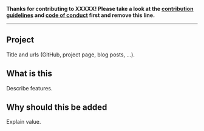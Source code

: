 [code_of_conduct]: CODE_OF_CONDUCT.md
[contributing_guidelines]: CONTRIBUTING.md

**Thanks for contributing to XXXXX! Please take a look at the [contribution guidelines][contributing_guidelines] and [code of conduct][code_of_conduct] first and remove this line.**

---

## Project

Title and urls (GitHub, project page, blog posts, ...).

## What is this

Describe features.

## Why should this be added

Explain value.
